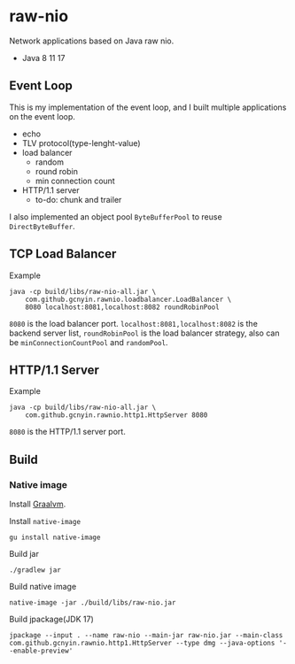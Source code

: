 # raw-nio

Network applications based on Java raw nio.

- Java 8 11 17

## Event Loop

This is my implementation of the event loop, and I built multiple applications on the event loop.

- echo
- TLV protocol(type-lenght-value)
- load balancer
    - random
    - round robin
    - min connection count
- HTTP/1.1 server
    - to-do: chunk and trailer

I also implemented an object pool `ByteBufferPool` to reuse `DirectByteBuffer`.

## TCP Load Balancer

Example

```
java -cp build/libs/raw-nio-all.jar \
    com.github.gcnyin.rawnio.loadbalancer.LoadBalancer \
    8080 localhost:8081,localhost:8082 roundRobinPool
```

`8080` is the load balancer port. `localhost:8081,localhost:8082` is the backend server list, `roundRobinPool` is the load balancer strategy, also can be `minConnectionCountPool` and `randomPool`.

## HTTP/1.1 Server

Example

```
java -cp build/libs/raw-nio-all.jar \
    com.github.gcnyin.rawnio.http1.HttpServer 8080
```

`8080` is the HTTP/1.1 server port.

## Build

### Native image

Install [Graalvm](https://www.graalvm.org).

Install `native-image`

```
gu install native-image
```

Build jar

```
./gradlew jar
```

Build native image

```
native-image -jar ./build/libs/raw-nio.jar
```

Build jpackage(JDK 17)

```
jpackage --input . --name raw-nio --main-jar raw-nio.jar --main-class com.github.gcnyin.rawnio.http1.HttpServer --type dmg --java-options '--enable-preview'
```
